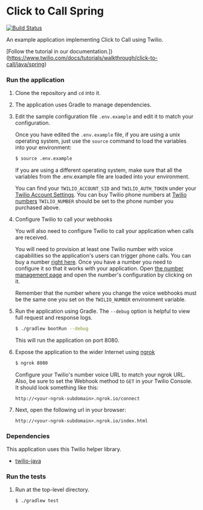 # Click to Call Spring
[![Build Status](https://travis-ci.org/TwilioDevEd/clicktocall-spring.svg?branch=master)](https://travis-ci.org/TwilioDevEd/clicktocall-spring)

An example application implementing Click to Call using Twilio.

[Follow the tutorial in our documentation.])(https://www.twilio.com/docs/tutorials/walkthrough/click-to-call/java/spring)

### Run the application

1. Clone the repository and `cd` into it.

1. The application uses Gradle to manage dependencies.

1. Edit the sample configuration file `.env.example` and edit it to match your configuration.

   Once you have edited the `.env.example` file, if you are using a unix operating system,
   just use the `source` command to load the variables into your environment:

   ```bash
   $ source .env.example
   ```

   If you are using a different operating system, make sure that all the
   variables from the .env.example file are loaded into your environment.

   You can find your `TWILIO_ACCOUNT_SID` and `TWILIO_AUTH_TOKEN` under
   your
   [Twilio Account Settings](//www.twilio.com/user/account/settings).
   You can buy Twilio phone numbers at [Twilio numbers](//www.twilio.com/user/account/phone-numbers/search)
   `TWILIO_NUMBER` should be set to the phone number you purchased above.

1. Configure Twilio to call your webhooks

   You will also need to configure Twilio to call your application when calls are received.

   You will need to provision at least one Twilio number with voice capabilities
   so the application's users can trigger phone calls. You can buy a number [right
   here](//www.twilio.com/user/account/phone-numbers/search). Once you have
   a number you need to configure it so that it works with your application. Open
   [the number management page](//www.twilio.com/user/account/phone-numbers/incoming)
   and open the number's configuration by clicking on it.

   Remember that the number where you change the voice webhooks must be the same one you set on
   the `TWILIO_NUMBER` environment variable.

1. Run the application using Gradle. The `--debug` option is helpful to view full
   request and response logs.

   ```bash
   $ ./gradlew bootRun --debug
   ```

   This will run the application on port 8080.

1. Expose the application to the wider Internet using [ngrok](https://ngrok.com/)

   ```bash
   $ ngrok 8080
   ```

   Configure your Twilio's number voice URL to match your ngrok URL. Also, be sure to
   set the Webhook method to `GET` in your Twilio Console.
   It should look something like this:

   ```
   http://<your-ngrok-subdomain>.ngrok.io/connect
   ```

1. Next, open the following url in your browser:
   ```
   http://<your-ngrok-subdomain>.ngrok.io/index.html
   ```

### Dependencies

This application uses this Twilio helper library.

* [twilio-java](//github.com/twilio/twilio-java)

### Run the tests

1. Run at the top-level directory.

   ```bash
   $ ./gradlew test
   ```
